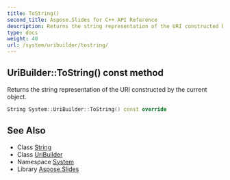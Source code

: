 ```yaml
---
title: ToString()
second_title: Aspose.Slides for C++ API Reference
description: Returns the string representation of the URI constructed by the current object.
type: docs
weight: 40
url: /system/uribuilder/tostring/
---
```

## UriBuilder::ToString() const method


Returns the string representation of the URI constructed by the current object.

```cpp
String System::UriBuilder::ToString() const override
```

## See Also

* Class [String](../../string/)
* Class [UriBuilder](../)
* Namespace [System](../../)
* Library [Aspose.Slides](../../../)
